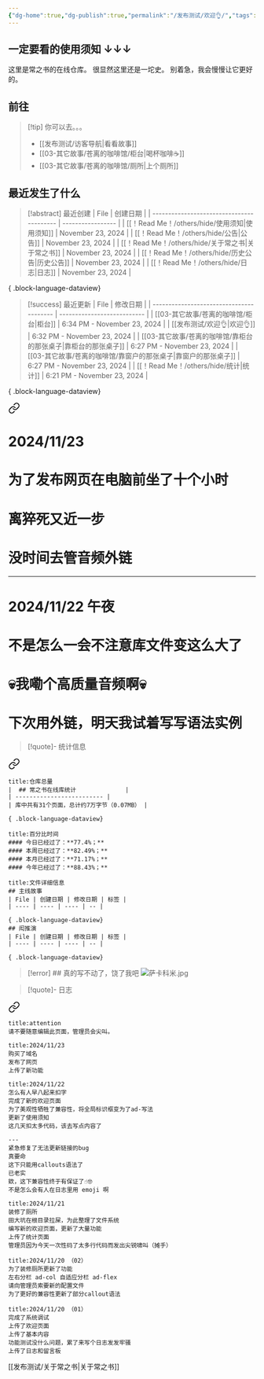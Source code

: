 ```yaml
---
{"dg-home":true,"dg-publish":true,"permalink":"/发布测试/欢迎👌/","tags":["gardenEntry"],"dgPassFrontmatter":true}
---
```


## 一定要看的使用须知 ↓↓↓

这里是常之书的在线仓库。
很显然这里还是一坨史。
别着急，我会慢慢让它更好的。

## 前往

> [!tip] 你可以去。。。
> - [[发布测试/访客导航\|看看故事]]
> - [[03-其它故事/苍离的咖啡馆/柜台\|喝杯咖啡☕]]
> - [[03-其它故事/苍离的咖啡馆/厕所\|上个厕所]]

## 最近发生了什么
>[!abstract] 最近创建
> | File                                      | 创建日期              |
> | ----------------------------------------- | ----------------- |
> | [[！Read Me！/others/hide/使用须知\|使用须知]]   | November 23, 2024 |
> | [[！Read Me！/others/hide/公告\|公告]]       | November 23, 2024 |
> | [[！Read Me！/others/hide/关于常之书\|关于常之书]] | November 23, 2024 |
> | [[！Read Me！/others/hide/历史公告\|历史公告]]   | November 23, 2024 |
> | [[！Read Me！/others/hide/日志\|日志]]       | November 23, 2024 |
> 
{ .block-language-dataview}

>[!success] 最近更新
> | File                                     | 修改日期                        |
> | ---------------------------------------- | --------------------------- |
> | [[03-其它故事/苍离的咖啡馆/柜台\|柜台]]             | 6:34 PM - November 23, 2024 |
> | [[发布测试/欢迎👌\|欢迎👌]]                   | 6:32 PM - November 23, 2024 |
> | [[03-其它故事/苍离的咖啡馆/靠柜台的那张桌子\|靠柜台的那张桌子]] | 6:27 PM - November 23, 2024 |
> | [[03-其它故事/苍离的咖啡馆/靠窗户的那张桌子\|靠窗户的那张桌子]] | 6:27 PM - November 23, 2024 |
> | [[！Read Me！/others/hide/统计\|统计]]      | 6:21 PM - November 23, 2024 |
> 
{ .block-language-dataview}


<div class="transclusion internal-embed is-loaded"><a class="markdown-embed-link" href="/read-me/others/hide//" aria-label="Open link"><svg xmlns="http://www.w3.org/2000/svg" width="24" height="24" viewBox="0 0 24 24" fill="none" stroke="currentColor" stroke-width="2" stroke-linecap="round" stroke-linejoin="round" class="svg-icon lucide-link"><path d="M10 13a5 5 0 0 0 7.54.54l3-3a5 5 0 0 0-7.07-7.07l-1.72 1.71"></path><path d="M14 11a5 5 0 0 0-7.54-.54l-3 3a5 5 0 0 0 7.07 7.07l1.71-1.71"></path></svg></a><div class="markdown-embed">





# 2024/11/23
# 为了发布网页在电脑前坐了十个小时
# 离猝死又近一步
# 没时间去管音频外链
---
# 2024/11/22 午夜
# 不是怎么一会不注意库文件变这么大了
# 💀我嘞个高质量音频啊💀
# 下次用外链，明天我试着写写语法实例

</div></div>


> [!quote]- 统计信息
> 
<div class="transclusion internal-embed is-loaded"><a class="markdown-embed-link" href="/read-me/others/hide//" aria-label="Open link"><svg xmlns="http://www.w3.org/2000/svg" width="24" height="24" viewBox="0 0 24 24" fill="none" stroke="currentColor" stroke-width="2" stroke-linecap="round" stroke-linejoin="round" class="svg-icon lucide-link"><path d="M10 13a5 5 0 0 0 7.54.54l3-3a5 5 0 0 0-7.07-7.07l-1.72 1.71"></path><path d="M14 11a5 5 0 0 0-7.54-.54l-3 3a5 5 0 0 0 7.07 7.07l1.71-1.71"></path></svg></a><div class="markdown-embed">






````ad-info
title:仓库总量
|  ## 常之书在线库统计              |
| ------------------------- |
| 库中共有31个页面，总计约7万字节（0.07MB） |

{ .block-language-dataview}
````

```ad-info
title:百分比时间
#### 今日已经过了：**77.4%；**
#### 本周已经过了：**82.49%；**
#### 本月已经过了：**71.17%；**
#### 今年已经过了：**88.43%；**

```

````ad-example
title:文件详细信息
## 主线故事
| File | 创建日期 | 修改日期 | 标签 |
| ---- | ---- | ---- | -- |

{ .block-language-dataview}
## 闳推演
| File | 创建日期 | 修改日期 | 标签 |
| ---- | ---- | ---- | -- |

{ .block-language-dataview}
````

> [!error] ## 真的写不动了，饶了我吧
> ![萨卡科米.jpg](/img/user/%EF%BC%81Read%20Me%EF%BC%81/others/data/kemi/%E8%90%A8%E5%8D%A1%E7%A7%91%E7%B1%B3.jpg)

</div></div>


> [!quote]- 日志
> 
<div class="transclusion internal-embed is-loaded"><a class="markdown-embed-link" href="/read-me/others/hide//" aria-label="Open link"><svg xmlns="http://www.w3.org/2000/svg" width="24" height="24" viewBox="0 0 24 24" fill="none" stroke="currentColor" stroke-width="2" stroke-linecap="round" stroke-linejoin="round" class="svg-icon lucide-link"><path d="M10 13a5 5 0 0 0 7.54.54l3-3a5 5 0 0 0-7.07-7.07l-1.72 1.71"></path><path d="M14 11a5 5 0 0 0-7.54-.54l-3 3a5 5 0 0 0 7.07 7.07l1.71-1.71"></path></svg></a><div class="markdown-embed">





```ad-attention
title:attention
请不要随意编辑此页面，管理员会尖叫。
```

```ad-info
title:2024/11/23
购买了域名
发布了网页
上传了新功能
```

```ad-info
title:2024/11/22
怎么有人早八起来扣字
完成了新的欢迎页面
为了美观性牺牲了兼容性，将全局标识框变为了ad-写法
更新了使用须知
这几天扣太多代码，该去写点内容了

---
紧急修复了无法更新链接的bug
真要命
这下只能用callouts语法了
已老实
欸，这下兼容性终于有保证了☝️🤓
不是怎么会有人在日志里用 emoji 啊
```

```ad-info
title:2024/11/21
装修了厕所
田大坑在根目录拉屎，为此整理了文件系统
编写新的欢迎页面，更新了大量功能
上传了统计页面
管理员因为今天一次性码了太多行代码而发出尖锐啸叫（摊手）
```

```ad-info
title:2024/11/20 （02）
为了装修厕所更新了功能
左右分栏 ad-col 自适应分栏 ad-flex
请向管理员索要新的配置文件
为了更好的兼容性更新了部分callout语法
```

```ad-info
title:2024/11/20 （01）
完成了系统调试
上传了欢迎页面
上传了基本内容
功能测试没什么问题，累了来写个日志发发牢骚
上传了日志和留言板
```

</div></div>



[[发布测试/关于常之书\|关于常之书]]
